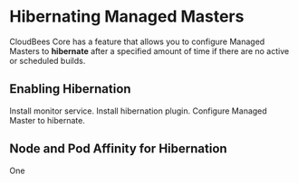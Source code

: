 # Hibernating Managed Masters

CloudBees Core has a feature that allows you to configure Managed Masters to **hibernate** after a specified amount of time if there are no active or scheduled builds.

## Enabling Hibernation

Install monitor service.
Install hibernation plugin.
Configure Managed Master to hibernate.

## Node and Pod Affinity for Hibernation

One 
